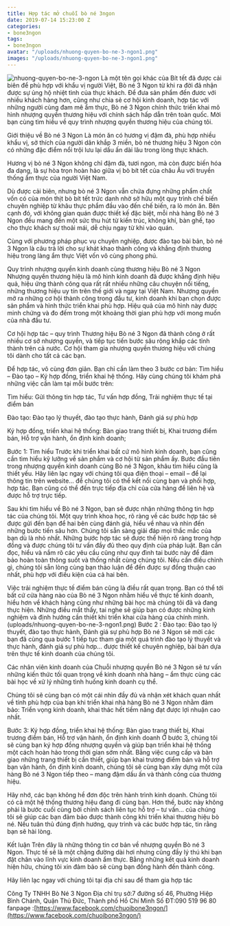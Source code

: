 ```yaml
---
title: Hợp tác mở chuỗi bò né 3ngon
date: 2019-07-14 15:23:00 Z
categories:
- bone3ngon
tags:
- bone3ngon
avatar: "/uploads/nhuong-quyen-bo-ne-3-ngon1.png"
images: "/uploads/nhuong-quyen-bo-ne-3-ngon1.png"
---
```


![nhuong-quyen-bo-ne-3-ngon](/uploads/nhuong-quyen-bo-ne-3-ngon1.png)
Là một tên gọi khác của Bít tết đã được cải biên để phù hợp với khẩu vị người Việt, Bò né 3 Ngon từ khi ra đời đã nhận được sự ủng hộ nhiệt tình của thực khách. Để đưa sản phẩm đến đươc với nhiều khách hàng hơn, cũng như chia sẻ cơ hội kinh doanh, hợp tác với những người cùng đam mê ẩm thực, Bò né 3 Ngon chính thức triển khai mô hình nhượng quyền thương hiệu với chính sách hấp dẫn trên toàn quốc. Mời bạn cùng tìm hiều về quy trình nhượng quyền thương hiệu của chúng tôi.

Giới thiệu về Bò né 3 Ngon Là món ăn có hương vị đậm đà, phù hợp nhiều khẩu vị, sở thích của người dân khắp 3 miền, bò né thương hiệu 3 Ngon còn có những đặc điểm nổi trội lưu lại dấu ấn dài lâu trong lòng thực khách.

Hương vị bò né 3 Ngon không chỉ đậm đà, tươi ngon, mà còn được biến hóa đa dạng, là sự hòa trọn hoàn hảo giữa vị bò bít tết của châu Âu với truyền thống ẩm thực của người Việt Nam.

Dù được cải biên, nhưng bò né 3 Ngon vẫn chứa đựng những phẩm chất vốn có của món thịt bò bít tết trức danh nhờ sở hữu một quy trình chế biến chuyên nghiệp từ khâu thực phẩm đầu vào đến chế biến, ra lò món ăn. Bên cạnh đó, với không gian quán được thiết kế đặc biệt, mỗi nhà hàng Bò né 3 Ngon đều mang đến một sức thu hút từ kiến trúc, không khí, bàn ghế, tạo cho thực khách sự thoải mái, dễ chịu ngay từ khi vào quán.

Cùng với phương pháp phục vụ chuyên nghiệp, được đào tạo bài bản, bò né 3 Ngon là câu trả lời cho sự khát khao thành công và khẳng định thương hiệu trong làng ẩm thực Việt vốn vô cùng phong phú.

Quy trình nhượng quyền kinh doanh cùng thương hiệu Bò né 3 Ngon Nhượng quyền thương hiệu là mô hình kinh doanh đã được khẳng định hiệu quả, hiệu ứng thành công qua rất rất nhiều những câu chuyện nổi tiếng, những thương hiệu uy tín trên thế giới và ngay tại Việt Nam. Nhượng quyền mở ra những cơ hội thành công trong đầu tư, kinh doanh khi bạn chọn được sản phẩm và hình thức triển khai phù hợp. Hiệu quả của mô hình này được minh chứng và đo đếm trong một khoảng thời gian phù hợp với mong muốn của nhà đầu tư.

Cơ hội hợp tác – quy trình Thương hiệu Bò né 3 Ngon đã thành công ở rất nhiều cơ sở nhượng quyền, và tiếp tục tiến bước sâu rộng khắp các tỉnh thành trên cả nước. Cơ hội tham gia nhượng quyền thương hiệu với chúng tôi dành cho tất cả các bạn.

Để hợp tác, vô cùng đơn giản. Bạn chỉ cần làm theo 3 bước cơ bản: Tìm hiểu – Đào tạo – Ký hợp đồng, triển khai hệ thống. Hãy cùng chúng tôi khám phá những việc cần làm tại mỗi bước trên:

Tìm hiểu: Gửi thông tin hợp tác, Tư vấn hợp đồng, Trải nghiệm thực tế tại điểm bán

Đào tạo: Đào tạo lý thuyết, đào tạo thực hành, Đánh giá sự phù hợp

Ký hợp đồng, triển khai hệ thống: Bàn giao trang thiết bị, Khai trương điểm bán, Hỗ trợ vận hành, ổn định kinh doanh;

Bước 1: Tìm hiểu Trước khi triển khai bất cứ mô hình kinh doanh, bạn cũng cần tìm hiểu kỹ lưỡng về sản phẩm và cơ hội từ sản phẩm ấy. Bước đầu tiên trong nhượng quyền kinh doanh cùng Bò né 3 Ngon, khâu tìm hiểu cũng là thiết yếu. Hãy liên lạc ngay với chúng tôi qua điện thoại – email – để lại thông tin trên website… để chúng tôi có thể kết nối cùng bạn và phối hợp, hợp tác. Bạn cũng có thể đến trực tiếp địa chỉ của cửa hàng để liên hệ và được hỗ trợ trực tiếp.

Sau khi tìm hiểu về Bò né 3 Ngon, bạn sẽ được nhận những thông tin hợp tác của chúng tôi. Một quy trình khoa học, rõ ràng về các bước hợp tác sẽ được gửi đến bạn để hai bên cùng đánh giá, hiểu về nhau và nhìn đến những bước tiến sâu hơn. Chúng tôi sẵn sàng giải đáp mọi thắc mắc của bạn dù là nhỏ nhất. Những bước hợp tác sẽ được thể hiện rõ ràng trong hợp đồng và được chúng tôi tư vấn đầy đủ theo quy định của pháp luật. Bạn cần đọc, hiểu và nắm rõ các yêu cầu cũng như quy đình tai bước này để đảm bảo hoàn toàn thông suốt và thống nhất cùng chúng tôi. Nếu cần điều chỉnh gì, chúng tôi sẵn lòng cùng bạn thảo luận để đến được sự đồng thuận cao nhất, phù hợp với điều kiện của cả hai bên.

Việc trải nghiệm thực tế điểm bán cũng là điều rất quan trọng. Bạn có thể tới bất cứ cửa hàng nào của Bò né 3 Ngon nhằm hiểu về thực tế kinh doanh, hiểu hơn về khách hàng cũng như những bài học mà chúng tôi đã và đang thực hiện. Những điều mắt thấy, tai nghe sẽ giúp bạn có được những kinh nghiệm và định hướng cần thiết khi triển khai cửa hàng của chính mình. (uploads/nhuong-quyen-bo-ne-3-ngon1.png) Bước 2 : Đào tạo: Đào tạo lý thuyết, đào tạo thực hành, Đánh giá sự phù hợp Bò né 3 Ngon sẽ mời các bạn đã cùng qua bước 1 tiếp tục tham gia một quá trình đào tạo lý thuyết và thực hành, đánh giá sự phù hơp… được thiết kế chuyên nghiệp, bài bản dựa trên thực tế kinh doanh của chúng tôi.

Các nhân viên kinh doanh của Chuỗi nhượng quyền Bò né 3 Ngon sẽ tư vấn những kiến thức tối quan trọng về kinh doanh nhà hàng – ẩm thực cùng các bài học về xử lý những tình huống kinh doanh cụ thể.

Chúng tôi sẽ cùng bạn có một cái nhìn đầy đủ và nhận xét khách quan nhất về tính phù hợp của bạn khi triển khai nhà hàng Bò né 3 Ngon nhằm đảm bảo: Triển vọng kinh doanh, khai thác hết tiềm năng đạt được lợi nhuận cao nhất.

Bước 3: Ký hợp đồng, triển khai hệ thống: Bàn giao trang thiết bị, Khai trương điểm bán, Hỗ trợ vận hành, ổn định kinh doanh Ở bước 3, chúng tôi sẽ cùng bạn ký hợp đồng nhượng quyền và giúp bạn triển khai hệ thống một cách hoàn hảo trong thời gian sớm nhất. Bằng việc cung cấp và bàn giao những trang thiết bị cần thiết, giúp bạn khai trương điểm bán và hỗ trợ bạn vận hành, ổn định kinh doanh, chúng tôi sẽ cùng bạn xây dựng một cửa hàng Bò né 3 Ngon tiếp theo – mang đậm dấu ấn và thành công của thương hiệu.

Hãy nhớ, các bạn không hề đơn độc trên hành trình kinh doanh. Chúng tôi có cả một hệ thống thương hiệu đang đi cùng bạn. Hơn thế, bước này không phải là bước cuối cùng bởi chính sách liên tục hỗ trợ – tư vấn… của chúng tôi sẽ giúp các bạn đảm bảo được thành công khi triển khai thương hiệu bò né. Nếu tuân thủ đúng định hướng, quy trình và các bước hợp tác, tin rằng bạn sẽ hài lòng.

Kết luận Trên đây là những thông tin cơ bản về nhượng quyền Bò né 3 Ngon. Thực tế sẽ là một chặng đường dài hơi nhưng cũng đầy lý thú khi bạn đặt chân vào lĩnh vực kinh doanh ẩm thực. Bằng những kết quả kinh doanh hiện hữu, chúng tôi xin đảm bảo sẽ cùng bạn đồng hành đến thành công.

Hãy liên lạc ngay với chúng tôi tại địa chỉ sau để tham gia hợp tác

Công Ty TNHH Bò Né 3 Ngon Địa chỉ trụ sở:7 đường số 46, Phường Hiệp Bình Chánh, Quận Thủ Đức, Thành phố Hồ Chí Minh Số ĐT:090 519 96 80 fanpage :[https://www.facebook.com/chuoibone3ngon/](https://www.facebook.com/chuoibone3ngon/)